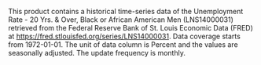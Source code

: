 This product contains a historical time-series data of the Unemployment Rate - 20 Yrs. & Over, Black or African American Men (LNS14000031) retrieved from the Federal Reserve Bank of St. Louis Economic Data (FRED) at https://fred.stlouisfed.org/series/LNS14000031. Data coverage starts from 1972-01-01. The unit of data column is Percent and the values are seasonally adjusted. The update frequency is monthly.
